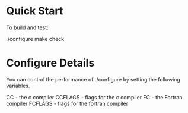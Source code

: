 # Quick Start

To build and test:

./configure
make check

# Configure Details

You can control the performance of ./configure by setting the following variables.

CC - the c compiler
CCFLAGS - flags for the c compiler
FC - the Fortran compiler
FCFLAGS - flags for the fortran compiler

